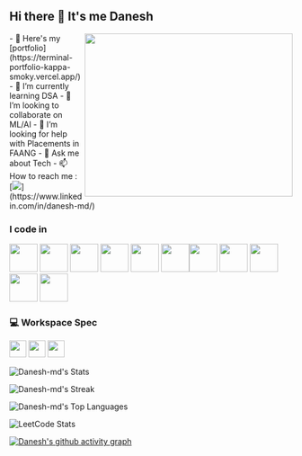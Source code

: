 ## Hi there 👋 It's me Danesh

<img align="right" width="370" height="290" src="https://i.pinimg.com/originals/47/f0/34/47f0342cec72b800463bf003eac1257e.gif">
- 🔭 Here's my [portfolio](https://terminal-portfolio-kappa-smoky.vercel.app/)                                                 
- 🌱 I’m currently learning DSA
- 👯 I’m looking to collaborate on ML/AI
- 🤔 I’m looking for help with Placements in FAANG
- 💬 Ask me about Tech
- 📫 How to reach me :
<br /> [<img src="https://img.shields.io/badge/LinkedIn-0077B5?style=for-the-badge&logo=linkedin&logoColor=white" />](https://www.linkedin.com/in/danesh-md/)

### I code in
<img height="50" width="50" src="https://img.icons8.com/color/48/000000/python.png" /> <img height="50" width="50" src="https://img.icons8.com/color/48/000000/c-programming.png" /> <img height="50" width="50" src="https://img.icons8.com/color/48/000000/java-coffee-cup-logo.png" /> <img height="50" width="50" src="https://img.icons8.com/color/48/000000/html-5.png" /> <img height="50" width="50" src="https://img.icons8.com/color/48/000000/css3.png" /> <img height="50" width="50" src="https://img.icons8.com/color/48/000000/javascript.png"/><img height="50" width="50" src="https://img.icons8.com/color/48/000000/tensorflow.png"/> <img height="50" width="50" src="https://img.icons8.com/color/48/000000/react-native.png"/> <img height="50" width="50" src="https://img.icons8.com/color/48/000000/mysql-logo.png"/> <img height="50" width="50" src="https://img.icons8.com/color/48/000000/mongodb.png"/> <img height="50" width="50" src="https://img.icons8.com/color/48/000000/nodejs.png"/>

### 💻 Workspace Spec
<img height="30" src="https://img.shields.io/badge/Windows-Laptop-0078D4?style=for-the-badge&logo=windows&logoColor=white"/> <img height="30" src="https://img.shields.io/badge/NVIDIA-RTX_3050-76B900?style=for-the-badge&logo=nvidia&logoColor=white"/> <img height="30" src="https://img.shields.io/badge/Intel-Core_i5_11th_Gen-0071C5?style=for-the-badge&logo=intel&logoColor=white"/>
 
![Danesh-md's Stats](https://github-readme-stats.vercel.app/api?username=Danesh-md&theme=dark&show_icons=true&hide_border=true&count_private=true)

![Danesh-md's Streak](https://github-readme-streak-stats.herokuapp.com/?user=Danesh-md&theme=dark&hide_border=true)

![Danesh-md's Top Languages](https://github-readme-stats.vercel.app/api/top-langs/?username=Danesh-md&theme=dark&show_icons=true&hide_border=true&layout=compact)

![LeetCode Stats](https://leetcard.jacoblin.cool/JulAmrcwXd?theme=dark&font=Athiti&ext=contest)

[![Danesh's github activity graph](https://github-readme-activity-graph.vercel.app/graph?username=Danesh-md&bg_color=050505&color=ffffff&line=5bfb6e&point=ffffff&area=true&hide_border=true)](https://github.com/ashutosh00710/github-readme-activity-graph)
